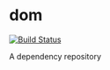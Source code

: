 # dom 
[![Build Status](https://travis-ci.org/ordergroove/dom.svg)](https://travis-ci.org/ordergroove/dom)

A dependency repository
